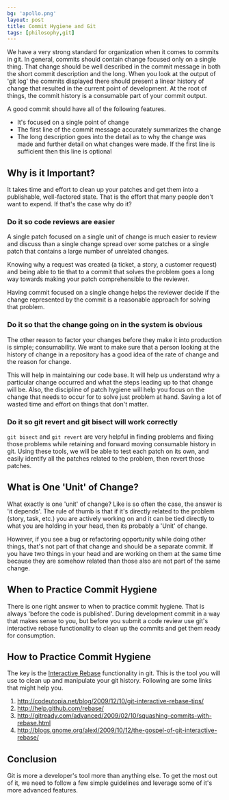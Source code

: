 ```yaml
---
bg: 'apollo.png'
layout: post
title: Commit Hygiene and Git
tags: [philosophy,git]
---
```


We have a very strong standard for organization when it comes to
commits in git. In general, commits should contain change focused only
on a single thing. That change should be well described in the commit
message in both the short commit description and the long. When you
look at the output of 'git log' the commits displayed there should
present a linear history of change that resulted in the current point
of development. At the root of things, the commit history is a
consumable part of your commit output.

A good commit should have all of the following features.

- It's focused on a single point of change
- The first line of the commit message accurately summarizes the change
- The long description goes into the detail as to why the change was
  made and further detail on what changes were made. If the first
  line is sufficient then this line is optional

Why is it Important?
--------------------

It takes time and effort to clean up your patches and get them into a
publishable, well-factored state. That is the effort that many people
don't want to expend. If that's the case why do it?

### Do it so code reviews are easier

A single patch focused on a single unit of change is much easier to
review and discuss than a single change spread over some
patches or a single patch that contains a large number of unrelated
changes.

Knowing why a request was created (a ticket, a story, a customer
request) and being able to tie that to a commit that solves the
problem goes a long way towards making your patch comprehensible to
the reviewer.

Having commit focused on a single change helps the reviewer decide if
the change represented by the commit is a reasonable approach for
solving that problem.

### Do it so that the change going on in the system is obvious

The other reason to factor your changes before they make it into
production is simple; consumability. We want to make sure that a
person looking at the history of change in a repository has a good
idea of the rate of change and the reason for change.

This will help in maintaining our code base. It will help us
understand why a particular change occurred and what the steps leading
up to that change will be. Also, the discipline of patch hygiene will
help you focus on the change that needs to occur for to solve just
problem at hand. Saving a lot of wasted time and effort on things that
don't matter.

### Do it so git revert and git bisect will work correctly

`git bisect` and `git revert` are very helpful in finding problems and
fixing those problems while retaining and forward moving consumable
history in git. Using these tools, we will be able to test each
patch on its own, and easily identify all the
patches related to the problem, then revert those patches.

What is One 'Unit' of Change?
---------------------------

What exactly is one 'unit' of change? Like is so often the case, the
answer is 'it depends'. The rule of thumb is that if it's directly
related to the problem (story, task, etc.) you are actively working on
and it can be tied directly to what you are holding in your head, then
its probably a 'Unit' of change.

However, if you see a bug or refactoring opportunity while doing other
things, that's not part of that change and should be a separate
commit. If you have two things in your head and are working on
them at the same time because they are somehow related than those also
are not part of the same change.


When to Practice Commit Hygiene
-------------------------------

There is one right answer to when to practice commit hygiene. That is
always 'before the code is published'. During development commit in a
way that makes sense to you, but before you submit a code review use
git's interactive rebase functionality to clean up the commits and get
them ready for consumption.


How to Practice Commit Hygiene
------------------------------

The key is the
[Interactive Rebase](http://book.git-scm.com/4_interactive_rebasing.html)
functionality in git. This is the tool you will use to clean up and
manipulate your git history. Following are some links that might help you.

1. http://codeutopia.net/blog/2009/12/10/git-interactive-rebase-tips/
2. http://help.github.com/rebase/
3. http://gitready.com/advanced/2009/02/10/squashing-commits-with-rebase.html
4. http://blogs.gnome.org/alexl/2009/10/12/the-gospel-of-git-interactive-rebase/

Conclusion
----------

Git is more a developer's tool more than anything else. To get the
most out of it, we need to follow a few simple guidelines and leverage
some of it's more advanced features.